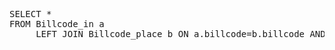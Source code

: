 <div class="cnblogs_Highlighter">
<pre class="brush:sql;gutter:true;">SELECT *
FROM Billcode_in a
     LEFT JOIN Billcode_place b ON a.billcode=b.billcode AND b.id=(SELECT MAX(id)
                                                                   FROM Billcode_place
                                                                   WHERE billcode=b.billcode AND place_wavehouse_id=5);
</pre>
</div>
<p>&nbsp;</p>